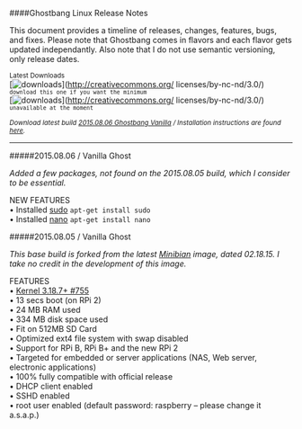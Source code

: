 ####Ghostbang Linux Release Notes

This document provides a timeline of releases, changes, features, bugs, and fixes. 
Please note that Ghostbang comes in flavors and each flavor gets updated
independantly. Also note that I do not use semantic versioning, only release dates.   

<sup>Latest Downloads</sup>  
[![downloads](https://img.shields.io/badge/vanilla-2015.08.06-green.svg)](http://creativecommons.org/
    licenses/by-nc-nd/3.0/) <sup>```download this one if you want the minimum```</sup>  
[![downloads](https://img.shields.io/badge/dragon%20fruit-2015%E5%B9%B408%E6%9C%8806%E6%97%A5-ff69b4.svg)](http://creativecommons.org/
    licenses/by-nc-nd/3.0/) <sup>```unavailable at the moment```</sup>    

<sub><i>Download latest build [2015.08.06 Ghostbang Vanilla](http://www.sudo.ws/) / Installation instructions are found [here](http://www.sudo.ws/). </i></sub>

----
#####2015.08.06 / Vanilla Ghost

<i>Added a few packages, not found on the 2015.08.05 build, which I consider to be essential.</i>

NEW FEATURES  
• Installed [sudo](http://www.sudo.ws/) ```apt-get install sudo```  
• Installed [nano](http://www.nano-editor.org/) ```apt-get install nano```  

#####2015.08.05 / Vanilla Ghost

<i>This base build is forked from the latest [Minibian](https://minibianpi.wordpress.com/) image, dated 02.18.15. I take no credit in the development of this image.</i>

FEATURES  
• [Kernel 3.18.7+ #755](https://www.kernel.org/)  
• 13 secs boot (on RPi 2)  
• 24 MB RAM used  
• 334 MB disk space used  
• Fit on 512MB SD Card  
• Optimized ext4 file system with swap disabled  
• Support for RPi B, RPi B+ and the new RPi 2  
• Targeted for embedded or server applications (NAS, Web server, electronic applications)  
• 100% fully compatible with official release  
• DHCP client enabled  
• SSHD enabled  
• root user enabled (default password: raspberry – please change it a.s.a.p.)  

